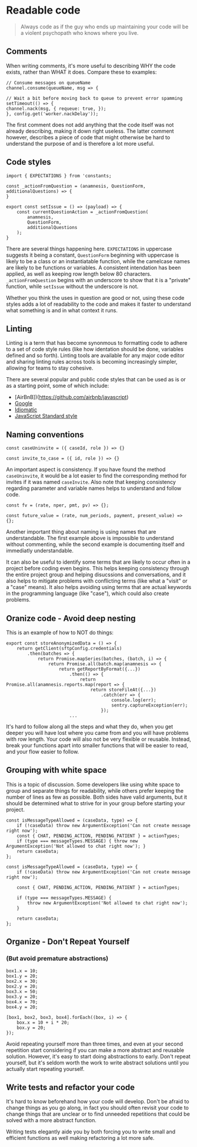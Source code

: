 # Readable code

> Always code as if the guy who ends up maintaining your code will be a violent psychopath who knows where you live.

## Comments

When writing comments, it's more useful to describing WHY the code exists, rather than WHAT it does. Compare these to examples:

```
// Consume messages on queueName
channel.consume(queueName, msg => {
```

```
// Wait a bit before moving back to queue to prevent error spamming
setTimeout(() => {
channel.nack(msg, { requeue: true, });
}, config.get('worker.nackDelay'));
```

The first comment does not add anything that the code itself was not already describing, making it down right useless. The latter comment however, describes a piece of code that might otherwise be hard to understand the purpose of and is therefore a lot more useful. 

## Code styles

```
import { EXPECTATIONS } from 'constants;

const _actionFromQuestion = (anamnesis, QuestionForm, additionalQuestions) => {
}

export const setIssue = () => (payload) => {
	const currentQuestionAction = _actionFromQuestion(
		anamnesis, 
		QuestionForm, 
		additionalQuestions
	);
}
``` 

There are several things happening here. `EXPECTATIONS` in uppercase suggests it being a constant, `QuestionForm` beginning with uppercase is likely to be a class or an instantiatable function, while the camelcase names are likely to be functions or variables. A consistent intendation has been applied, as well as keeping row length below 80 characters. `_actionFromQuestion` begins with an underscore to show that it is a "private" function, while `setIssue` without the underscore is not. 

Whether you think the uses in question are good or not, using these code styles adds a lot of readability to the code and makes it faster to understand what something is and in what context it runs. 

## Linting

Linting is a term that has become synonmous to formatting code to adhere to a set of code style rules (like how identation should be done, variables defined and so forth). Linting tools are available for any major code editor and sharing linting rules across tools is becoming increasingly simpler, allowing for teams to stay cohesive. 

There are several popular and public code styles that can be used as is or as a starting point, some of which include:

* [AirBnB])(https://github.com/airbnb/javascript)
* [Google](https://google.github.io/styleguide/jsguide.html)
* [Idiomatic](https://github.com/rwaldron/idiomatic.js/)
* [JavaScript Standard style](https://standardjs.com/)

## Naming conventions

```
const caseUninvite = ({ caseId, role }) => {}

const invite_to_case = ({ id, role }) => {}
```

An important aspect is consistency. If you have found the method `caseUninvite`, it would be a lot easier to find the corresponding method for invites if it was named `caseInvite`. Also note that keeping consistency regarding parameter and variable names helps to understand and follow code. 

```
const fv = (rate, nper, pmt, pv) => {};
```

```
const future_value = (rate, num_periods, payment, present_value) => {};
```

Another important thing about naming is using names that are understandable. The first example above is impossible to understand without commenting, while the second example is documenting itself and immediatly understandable. 

It can also be useful to identify some terms that are likely to occur often in a project before coding even begins. This helps keeping consistency through the entire project group and helping disucssions and conversations, and it also helps to mitigate problems with conflicting terms (like what a "visit" or a "case" means). It also helps avoiding using terms that are actual keywords in the programming language (like "case"), which could also create problems. 

## Oranize code - Avoid deep nesting

This is an example of how to NOT do things:

```
export const storeAnonymizedData = () => {
    return getClient(sftpConfig.credentials)
        .then(batches => {
            return Promise.mapSeries(batches, (batch, i) => {
                return Promise.all(batch.map(anamnesis => {
                    return getReportByFormat({...})
                        .then(() => {
                            return Promise.all(anamnesis.reports.map(report => {
                                return storeFileAt({...})
                                    .catch(err => {
                                        console.log(err);
                                        sentry.captureException(err);
                                    });
                        ...
```

It's hard to follow along all the steps and what they do, when you get deeper you will have lost where you came from and you will have problems with row length. Your code will also not be very flexible or reusable. Instead, break your functions apart into smaller functions that will be easier to read, and your flow easier to follow. 

## Grouping with white space

This is a topic of discussion. Some developers like using white space to group and separate things for readability, while others prefer keeping the number of lines as few as possible. Both sides have valid arguments, but it should be determined what to strive for in your group before starting your project. 

```
const isMessageTypeAllowed = (caseData, type) => {
    if (!caseData) throw new ArgumentException('Can not create message right now');
    const { CHAT, PENDING_ACTION, PENDING_PATIENT } = actionTypes;
    if (type === messageTypes.MESSAGE) { throw new ArgumentException('Not allowed to chat right now'); }
    return caseData;
};
```

```
const isMessageTypeAllowed = (caseData, type) => {
    if (!caseData) throw new ArgumentException('Can not create message right now');

    const { CHAT, PENDING_ACTION, PENDING_PATIENT } = actionTypes;

    if (type === messageTypes.MESSAGE) { 
        throw new ArgumentException('Not allowed to chat right now'); 
    }
    
    return caseData;
};
```

## Organize - Don't Repeat Yourself
### (But avoid premature abstractions)

```
box1.x = 10;
box1.y = 20;
box2.x = 30;
box2.y = 20;
box3.x = 50;
box3.y = 20;
box4.x = 70;
box4.y = 20;
```

```
[box1, box2, box3, box4].forEach((box, i) => {
    box.x = 10 + i * 20;
    box.y = 20;
});
```

Avoid repeating yourself more than three times, and even at your second repetition start considering if you can make a more abstract and reusable solution. However, it's easy to start doing abstractions to early. Don't repeat yourself, but it's seldom worth the work to write abstract solutions until you actually start repeating yourself. 

## Write tests and refactor your code

It's hard to know beforehand how your code will develop. Don't be afraid to change things as you go along, in fact you should often revisit your code to change things that are unclear or to find unneeded repetitions that could be solved with a more abstract function.

Writing tests elegantly aide you by both forcing you to write small and efficient functions as well making refactoring a lot more safe. 